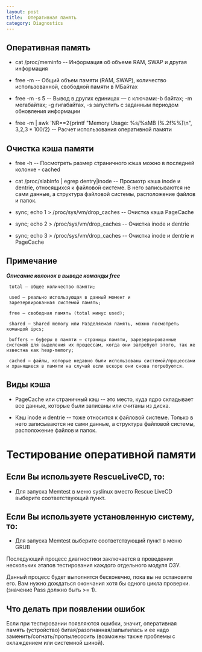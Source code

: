 ```yaml
---
layout: post
title:  Оперативная память
category: Diagnostics
---
```


## Оперативная память

- cat /proc/meminfo  --	Информация об объеме RAM, SWAP и другая информация

- free -m  --	Общий объем памяти (RAM, SWAP), количество использованной, свободной памяти в МБайтах

- free -m -s 5 -- 	Вывод в других единицах — с ключами:-b байтах; -m мегабайтах; -g гигабайтах, -s запустить с заданным периодом обновления информации

- free -m \| awk 'NR==2{printf "Memory Usage: %s/%sMB (%.2f%%)\n", $3,$2,$3*100/$2}  --	Расчет использования оперативной памяти

## Очистка кэша памяти

- free -h  --	Посмотреть размер страничного кэша можно в последней колонке - cached

- cat /proc/slabinfo | egrep dentry\|inode --	Просмотр кэша inode и dentrie, относящихся к файловой системе.
В него записываются не сами данные, а структура файловой системы, расположение файлов и папок.

- sync; echo 1 > /proc/sys/vm/drop_caches  --	Очистка кэша PageCache

- sync; echo 2 > /proc/sys/vm/drop_caches  --	Очистка inode и dentrie

- sync; echo 3 > /proc/sys/vm/drop_caches  --	Очистка inode и dentrie и PageCache

## Примечание

***Описание колонок в выводе команды free***
```
 total — общее количество памяти;

 used — реально использующая в данный момент и 
 зарезервированная системой память;

 free — свободная память (total минус used);

 shared — Shared memory или Разделяемая память, можно посмотреть командой ipcs;

 buffers — буферы в памяти — страницы памяти, зарезервированные системой для выделения их процессам, когда они затребуют этого, так же известна как heap-memory;
 
 cached — файлы, которые недавно были использованы системой/процессами и хранящиеся в памяти на случай если вскоре они снова потребуются.
```
## Виды кэша

- PageCache или страничный кэш -- это место, куда ядро складывает все данные, которые были записаны или считаны из диска.

- Кэш inode и dentrie -- тоже относится к файловой системе. Только в него записываются не сами данные, а структура файловой системы, расположение файлов и папок.

# Тестирование оперативной памяти

## Если Вы используете RescueLiveCD, то:

- Для запуска Memtest в меню syslinux вместо Rescue LiveCD выберите соответствующий пункт.

## Если Вы используете установленную систему, то:

- Для запуска Memtest выберите соответствующий пункт в меню GRUB

Последующий процесс диагностики заключается в проведении нескольких этапов тестирования каждого отдельного модуля ОЗУ.

Данный процесс будет выполнятся бесконечно, пока вы не остановите его. Вам нужно дождаться окончания хотя бы одного цикла проверки. (значение Pass должно быть >= 1). 

## Что делать при появлении ошибок

Если при тестировании появляются ошибки, значит, оперативная память (устройство) битая/разогнанная/запылилась и ее надо заменить/согнать/пропылесосить (возможны также проблемы с охлаждением или системной шиной). 
